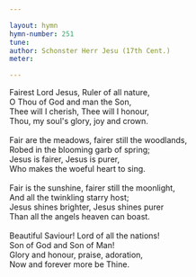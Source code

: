 ```yaml
---

layout: hymn
hymn-number: 251
tune: 
author: Schonster Herr Jesu (17th Cent.)
meter: 

---
```

Fairest Lord Jesus, Ruler of all nature,<br>O Thou of God and man the Son,<br>Thee will I cherish, Thee will I honour,<br>Thou, my soul's glory, joy and crown.<br><br>Fair are the meadows, fairer still the woodlands,<br>Robed in the blooming garb of spring;<br>Jesus is fairer, Jesus is purer,<br>Who makes the woeful heart to sing.<br><br>Fair is the sunshine, fairer still the moonlight,<br>And all the twinkling starry host;<br>Jesus shines brighter, Jesus shines purer<br>Than all the angels heaven can boast.<br><br>Beautiful Saviour! Lord of all the nations!<br>Son of God and Son of Man!<br>Glory and honour, praise, adoration,<br>Now and forever more be Thine.<br><br><br>
